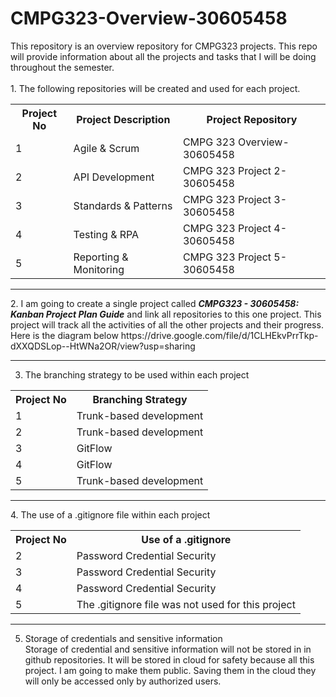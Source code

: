 # CMPG323-Overview-30605458

<!DOCTYPE html>
<html lang="en">
<head>
    <meta charset="UTF-8">
    <meta http-equiv="X-UA-Compatible" content="IE=edge">
    <meta name="viewport" content="width=device-width, initial-scale=1.0">
</head>
<body>
    This repository is an overview repository for CMPG323 projects. This repo will provide information about all the projects and tasks that I will be doing throughout the semester. <br><br>
  1. The following repositories will be created and used for each project.
 
  
  <table style="width:100%">
  <tr>
    <th>Project No</th>
    <th>Project Description</th>
    <th>Project Repository</th>    
  </tr>
  
  <tr>
    <td>1</td>
    <td>Agile & Scrum</td>
    <td>CMPG 323 Overview-30605458</td>    
  </tr>
  <tr>
    <td>2</td>
    <td>API Development</td>
    <td>CMPG 323 Project 2-30605458</td>
  </tr>
  <tr>
    <td>3</td>
    <td>Standards & Patterns</td>
    <td>CMPG 323 Project 3-30605458</td>
  </tr>
  <tr>
    <td>4</td>
    <td>Testing & RPA</td>
    <td>CMPG 323 Project 4-30605458</td>
  </tr>
  <tr>
    <td>5</td>
    <td>Reporting & Monitoring</td>
    <td>CMPG 323 Project 5-30605458</td>
  </tr>
  </table>
  <hr>
  2. I am  going to create a single project called <b><em>CMPG323 - 30605458: Kanban Project Plan Guide</em></b> and link all repositories to this one project. This        project will track all the activities of all the other projects and their progress.
     Here is the diagram below
       https://drive.google.com/file/d/1CLHEkvPrrTkp-dXXQDSLop--HtWNa2OR/view?usp=sharing
    <hr>
    
  3. The branching strategy to be used within each project
  <table style="width:100%">
  <tr>
    <th>Project No</th>
    <th>Branching Strategy</th>        
  </tr>
  <tr>
    <td>1</td>
    <td>Trunk-based development</td>   
  </tr>
  <tr>
  <tr>
    <td>2</td>
    <td>Trunk-based development</td>   
  </tr>
  <tr>
    <td>3</td>
    <td>GitFlow</td>    
  </tr>
  <tr>
    <td>4</td>
    <td>GitFlow</td>    
  </tr>
  <tr>
    <td>5</td>
    <td>Trunk-based development</td>  
  </tr>
  </table>
    
 <hr>
 4. The use of a .gitignore file within each project
 <table style="width:100%">
  <tr>
    <th>Project No</th>
    <th>Use of a .gitignore</th>        
     </tr>
  <tr>
    <td>2</td>
    <td>Password Credential Security</td>   
  </tr>
  <tr>
    <td>3</td>
    <td>Password Credential Security</td>    
  </tr>
  <tr>
    <td>4</td>
    <td>Password Credential Security</td>    
  </tr>
  <tr>
    <td>5</td>
    <td>The .gitignore file was not used for this project</td>  
  </tr>
  </table>
 <hr>
    
 5. Storage of credentials and sensitive information<br>
     Storage of credential and sensitive information will not be stored in in github repositories. It will be stored in cloud for safety because all this project.
     I am going to make them public. Saving them in the cloud they will only be accessed only by authorized users.
 
</body>
</html>

